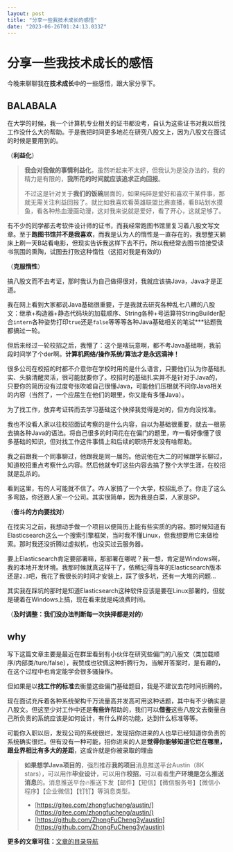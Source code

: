 ```yaml
---
layout: post
title: "分享一些我技术成长的感悟"
date: "2023-06-26T01:24:13.033Z"
---
```

分享一些我技术成长的感悟
============

今晚来聊聊我在**技术成长**中的一些感悟，跟大家分享下。

BALABALA
--------

在大学的时候，我一个计算机专业相关的证书都没考，自认为这些证书对我以后找工作没什么大的帮助。于是我把时间更多地花在研究八股文上，因为八股文在面试的时候是要用到的。

（**利益化**）

> **我会对我做的事情利益化**，虽然听起来不太好，但我认为是没办法的，我的精力是有限的，**我所花的时间就应该追求正向回报**。
> 
> 不过这是针对关于**我们的饭碗**层面的，如果纯碎是爱好和喜欢干某件事，那就无需关注利益回报了。就比如我喜欢看英雄联盟比赛直播，看B站划水摸鱼，看各种热血漫画动漫，这对我来说就是爱好，看了开心，这就足够了。

有不少的同学都去考软件设计师的证书，而我经常跑图书馆里复习着八股文写文章。至于**跑图书馆并不是我喜欢**，而我是认为人的惰性是一直存在的，我想整天躺床上刷一天B站看电影，但现实告诉我这样下去不行。所以我经常去图书馆接受读书氛围的熏陶，试图去打败这种惰性（这招对我是有效的）

（**克服惰性**）

搞八股文而不去考证，那时我认为自己做得很对，我就应该搞Java，Java才是正道。

我在网上看到大家都说Java基础很重要，于是我就去研究各种乱七八糟的八股文：继承+构造器+静态代码块的加载顺序、String各种+号运算符StringBuilder配合`intern`各种姿势打印`true`还是`false`等等等各种Java基础相关的笔试\*\*\*钻题我都搞过一轮。

但后来经过一轮校招之后，我懵了：这个是啥玩意啊，都不考Java基础啊，我前段时间学了个der啊。**计算机网络/操作系统/算法才是永远滴神！**

很多公司在校招的时都不介意你在学校时用的是什么语言，只要他们认为你基础扎实、头脑清醒灵活，很可能就要你了。校招时的基础扎实并不是针对于Java的，只要你的简历没有过度夸张吹嘘自己很懂Java，可能他们压根就不问你Java相关的内容（当然了，一个应届生在他们的眼里，你又能有多懂Java）。

为了找工作，放弃考证转而去学习基础这个抉择我觉得是对的，但方向没找准。

我也不没看人家以往校招面试考察的是什么内容，自以为基础很重要，就去一根筋去搞各种Java的语法。将自己很多的时间花在在偏门的题里，咋一看好像懂了很多基础的知识，但对找工作这件事情上和后续的职场开发没有啥帮助。

我之前跟我一个同事聊过，他跟我是同一届的。他说他在大二的时候跟学长聊过，知道校招重点考察什么内容。然后他就专盯这些内容去搞了整个大学生涯，在校招就是乱杀的。

看到这里，有的人可能就不信了。咋人家搞了一个大学，校招乱杀了。你走了这么多弯路，你还跟人家一个公司。其实很简单，因为我是白菜，人家是SP。

（**奋斗的方向要找对**）

在找实习之前，我想动手做一个项目以便简历上能有些实质的内容。那时候知道有Elasticsearch这么一个搜索引擎框架，当时我不懂Linux，但我想要用它来做检索。那时我还没折腾过虚拟机，也没买过云服务器。

要上Elasticsearch肯定要部署嘛，那部署在哪呢？我一想，肯定是Windows啊，我的本地开发环境。我那时候就真这样干了，依稀记得当年的Elasticsearch版本还是`2.3`吧，我花了我很长的时间才安装上，踩了很多坑，还有一大堆的问题...

其实我在踩坑的那时是知道Elasticsearch这种软件应该是要在Linux部署的，但就是硬着在Windows上搞，现在看来就是纯浪费时间。

（**及时调整：我们没办法判断每一次抉择都是对的**）

why
---

写下这篇文章主要是最近在群里看到有小伙伴在研究些偏门的八股文（类加载顺序/内部类/ture/false），我赞成也钦佩这种折腾行为，当解开答案时，是有趣的，在这个过程中也肯定能学会很多骚操作。

但如果是以**找工作的标准**去衡量这些偏门基础题目，我是不建议去花时间折腾的。

现在面试充斥着各种系统架构千万流量高并发高可用这种话题，其中有不少确实是八股文。但这至少对工作中还是**有些许**帮助的，我们可以**借鉴**这些八股文去衡量自己所负责的系统应该是如何设计，有什么样的功能，达到什么标准等等。

可能你入职以后，发现公司的系统很烂，发现招你进来的人也早已经知道你负责的系统确实很烂。但有没有一种可能，招你进来的人是**觉得你能够知道它烂在哪里，跟业界相比有多大的差距**，这或许就是你被录取的理由

> **如果想学Java项目的**，强烈推荐**我的项目**消息推送平台Austin（8K stars），可以用作**毕业设计**，可以用作**校招**，可以看看**生产环境是怎么推送消息**的。消息推送平台🔥推送下发【邮件】【短信】【微信服务号】【微信小程序】【企业微信】【钉钉】等消息类型。
> 
> *   [https://gitee.com/zhongfucheng/austin/](https://gitee.com/zhongfucheng/austin/)
> *   [https://github.com/ZhongFuCheng3y/austin](https://github.com/ZhongFuCheng3y/austin)

**更多的文章可往：**[文章的目录导航](https://github.com/ZhongFuCheng3y/3y)